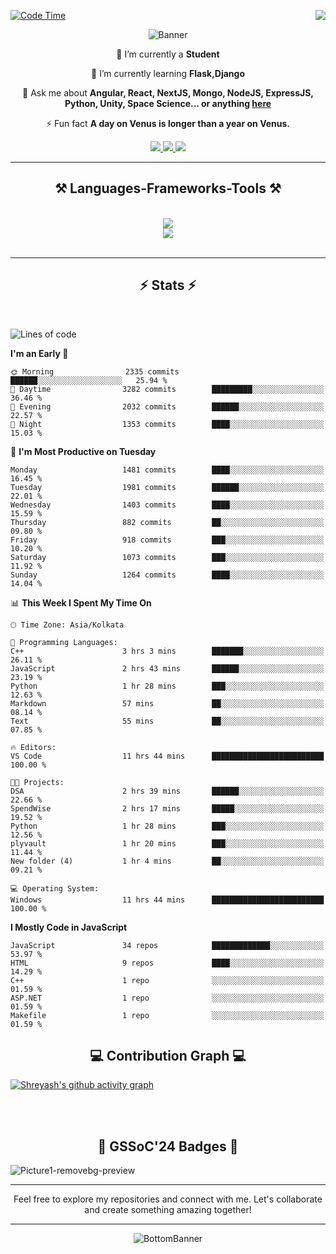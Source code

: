 <div>
 
<img align="right" src="https://visitor-badge.laobi.icu/badge?page_id=shreyash3087.shreyash3087" />

 [![Code Time](https://wakatime.com/badge/user/cd5f70df-e644-46f4-a03b-e1ce78615131.svg)](https://wakatime.com/@cd5f70df-e644-46f4-a03b-e1ce78615131)
 
</div>


<div align="center">
 
![Banner](https://github.com/user-attachments/assets/fe33d289-b057-4d85-ad76-3103802aa9e1)

</div>


<div align="center">
 
 🔭 I’m currently a **Student** 
 
 🌱 I’m currently learning **Flask,Django**

💬 Ask me about **Angular, React, NextJS, Mongo, NodeJS, ExpressJS, Python, Unity, Space Science... or anything [here](https://github.com/shreyash3087/shreyash3087/issues)**

⚡ Fun fact **A day on Venus is longer than a year on Venus.**

</div>
 
<div align="center"> 
  <a href="mailto:shreyash3087@gmail.com">
    <img src="https://img.shields.io/badge/Gmail-333333?style=for-the-badge&logo=gmail&logoColor=red" />
  </a>
  <a href="https://www.linkedin.com/in/shreyash-srivastava-1a1161280" target="_blank">
    <img src="https://img.shields.io/badge/LinkedIn-0077B5?style=for-the-badge&logo=linkedin&logoColor=white" target="_blank" />
  </a>
  <a href="https://github.com/shreyash3087" target="_blank">
     <img src="https://img.shields.io/badge/Github-FF5722?style=for-the-badge&logo=github&logoColor=white" target="_blank" />
  </a>
</div>
<hr/>
 
<h2 align="center">⚒️ Languages-Frameworks-Tools ⚒️</h2>
<br/>
<div align="center">
    <img src="https://skillicons.dev/icons?i=react,bootstrap,html,css,vscode,github,figma,cpp,vercel,netlify" /><br>
    <img src="https://skillicons.dev/icons?i=tailwind,git,nodejs,python,javascript,typescript,express,firebase,mongodb,nextjs,unity,azure,blender" /><br>
</div>

<br/>
<hr/>

<h2 align="center">⚡ Stats ⚡</h2>

<br>
<div>
 
 
<!--START_SECTION:waka-->
![Lines of code](https://img.shields.io/badge/From%20Hello%20World%20I%27ve%20Written-5.3%20million%20lines%20of%20code-blue)

**I'm an Early 🐤** 

```text
🌞 Morning                2335 commits        ██████░░░░░░░░░░░░░░░░░░░   25.94 % 
🌆 Daytime                3282 commits        █████████░░░░░░░░░░░░░░░░   36.46 % 
🌃 Evening                2032 commits        ██████░░░░░░░░░░░░░░░░░░░   22.57 % 
🌙 Night                  1353 commits        ████░░░░░░░░░░░░░░░░░░░░░   15.03 % 
```
📅 **I'm Most Productive on Tuesday** 

```text
Monday                   1481 commits        ████░░░░░░░░░░░░░░░░░░░░░   16.45 % 
Tuesday                  1981 commits        ██████░░░░░░░░░░░░░░░░░░░   22.01 % 
Wednesday                1403 commits        ████░░░░░░░░░░░░░░░░░░░░░   15.59 % 
Thursday                 882 commits         ██░░░░░░░░░░░░░░░░░░░░░░░   09.80 % 
Friday                   918 commits         ███░░░░░░░░░░░░░░░░░░░░░░   10.20 % 
Saturday                 1073 commits        ███░░░░░░░░░░░░░░░░░░░░░░   11.92 % 
Sunday                   1264 commits        ████░░░░░░░░░░░░░░░░░░░░░   14.04 % 
```


📊 **This Week I Spent My Time On** 

```text
🕑︎ Time Zone: Asia/Kolkata

💬 Programming Languages: 
C++                      3 hrs 3 mins        ███████░░░░░░░░░░░░░░░░░░   26.11 % 
JavaScript               2 hrs 43 mins       ██████░░░░░░░░░░░░░░░░░░░   23.19 % 
Python                   1 hr 28 mins        ███░░░░░░░░░░░░░░░░░░░░░░   12.63 % 
Markdown                 57 mins             ██░░░░░░░░░░░░░░░░░░░░░░░   08.14 % 
Text                     55 mins             ██░░░░░░░░░░░░░░░░░░░░░░░   07.85 % 

🔥 Editors: 
VS Code                  11 hrs 44 mins      █████████████████████████   100.00 % 

🐱‍💻 Projects: 
DSA                      2 hrs 39 mins       ██████░░░░░░░░░░░░░░░░░░░   22.66 % 
SpendWise                2 hrs 17 mins       █████░░░░░░░░░░░░░░░░░░░░   19.52 % 
Python                   1 hr 28 mins        ███░░░░░░░░░░░░░░░░░░░░░░   12.56 % 
plyvault                 1 hr 20 mins        ███░░░░░░░░░░░░░░░░░░░░░░   11.44 % 
New folder (4)           1 hr 4 mins         ██░░░░░░░░░░░░░░░░░░░░░░░   09.21 % 

💻 Operating System: 
Windows                  11 hrs 44 mins      █████████████████████████   100.00 % 
```

**I Mostly Code in JavaScript** 

```text
JavaScript               34 repos            █████████████░░░░░░░░░░░░   53.97 % 
HTML                     9 repos             ████░░░░░░░░░░░░░░░░░░░░░   14.29 % 
C++                      1 repo              ░░░░░░░░░░░░░░░░░░░░░░░░░   01.59 % 
ASP.NET                  1 repo              ░░░░░░░░░░░░░░░░░░░░░░░░░   01.59 % 
Makefile                 1 repo              ░░░░░░░░░░░░░░░░░░░░░░░░░   01.59 % 
```




<!--END_SECTION:waka-->

</div>

<div>
  <div align="center" ><h2 align="center">💻 Contribution Graph 💻</h2></div>
 
  [![Shreyash's github activity graph](https://github-readme-activity-graph.vercel.app/graph?username=shreyash3087&hide_border=true&theme=github)](https://github.com/ashutosh00710/github-readme-activity-graph)
 
</div>

<br/><br/>

<h2 align="center">🔰 GSSoC'24 Badges 🔰</h2>

![Picture1-removebg-preview](https://github.com/user-attachments/assets/4ece96a5-043a-44df-b51b-40738d3603ff)

<div align="center"> 
  <hr/>
  Feel free to explore my repositories and connect with me. Let's collaborate and create something amazing together!
  <hr/>
</div>

<div align="center">
 
![BottomBanner](https://github.com/user-attachments/assets/7afe064f-9b9f-401d-bec1-35c8625bb3dc)

</div>

